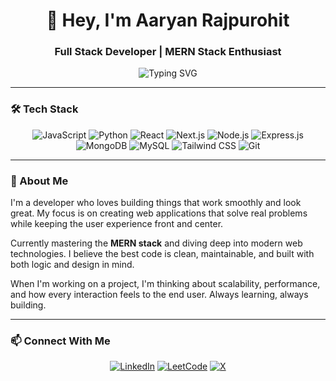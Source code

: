 <div align="center">

# 👋 Hey, I'm Aaryan Rajpurohit

### Full Stack Developer | MERN Stack Enthusiast

![Typing SVG](https://readme-typing-svg.herokuapp.com?font=Fira+Code&size=18&pause=1000&color=3B82F6&center=true&vCenter=true&width=435&lines=Building+the+web%2C+one+project+at+a+time;Always+learning%2C+always+creating;Passionate+about+clean+code+%26+great+UX)

</div>

---

### 🛠️ Tech Stack

<div align="center">

![JavaScript](https://img.shields.io/badge/JavaScript-F7DF1E?style=for-the-badge&logo=javascript&logoColor=black)
![Python](https://img.shields.io/badge/Python-3776AB?style=for-the-badge&logo=python&logoColor=white)
![React](https://img.shields.io/badge/React-20232A?style=for-the-badge&logo=react&logoColor=61DAFB)
![Next.js](https://img.shields.io/badge/Next.js-000000?style=for-the-badge&logo=nextdotjs&logoColor=white)
![Node.js](https://img.shields.io/badge/Node.js-339933?style=for-the-badge&logo=nodedotjs&logoColor=white)
![Express.js](https://img.shields.io/badge/Express.js-000000?style=for-the-badge&logo=express&logoColor=white)
![MongoDB](https://img.shields.io/badge/MongoDB-47A248?style=for-the-badge&logo=mongodb&logoColor=white)
![MySQL](https://img.shields.io/badge/MySQL-4479A1?style=for-the-badge&logo=mysql&logoColor=white)
![Tailwind CSS](https://img.shields.io/badge/Tailwind_CSS-38B2AC?style=for-the-badge&logo=tailwind-css&logoColor=white)
![Git](https://img.shields.io/badge/Git-F05032?style=for-the-badge&logo=git&logoColor=white)

</div>

---

### 🚀 About Me

I'm a developer who loves building things that work smoothly and look great. My focus is on creating web applications that solve real problems while keeping the user experience front and center.

Currently mastering the **MERN stack** and diving deep into modern web technologies. I believe the best code is clean, maintainable, and built with both logic and design in mind.

When I'm working on a project, I'm thinking about scalability, performance, and how every interaction feels to the end user. Always learning, always building.

---

### 📫 Connect With Me

<div align="center">

[![LinkedIn](https://img.shields.io/badge/-?style=for-the-badge&logo=linkedin&logoColor=white&color=0A66C2)](https://linkedin.com/in/aaryan-rajpurohit)
[![LeetCode](https://img.shields.io/badge/-?style=for-the-badge&logo=leetcode&logoColor=white&color=FFA116)](https://leetcode.com/u/aaryanrajpurohit/)
[![X](https://img.shields.io/badge/-?style=for-the-badge&logo=x&logoColor=white&color=000000)](https://twitter.com/aaryanrpurohit)

</div>

